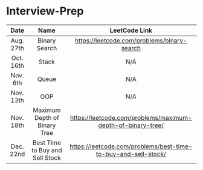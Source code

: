 # Interview-Prep

|     Date    |      Name               |                LeetCode Link                |
|:-----------:|:-----------------------:|:-------------------------------------------:|
| Aug. 27th   | Binary Search           | https://leetcode.com/problems/binary-search |
| Oct. 16th   | Stack                   | N/A                                         |
| Nov. 6th    | Queue                   | N/A                                         |
| Nov. 13th   | OOP                     | N/A                                         |
| Nov. 18th   | Maximum Depth of Binary Tree | https://leetcode.com/problems/maximum-depth-of-binary-tree/ |
| Dec. 22nd   | Best Time to Buy and Sell Stock | https://leetcode.com/problems/best-time-to-buy-and-sell-stock/ |